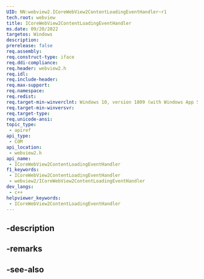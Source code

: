 ```yaml
---
UID: NN:webview2.ICoreWebView2ContentLoadingEventHandler~r1
tech.root: webview
title: ICoreWebView2ContentLoadingEventHandler
ms.date: 09/20/2022
targetos: Windows
description: 
prerelease: false
req.assembly: 
req.construct-type: iface
req.ddi-compliance: 
req.header: webview2.h
req.idl: 
req.include-header: 
req.max-support: 
req.namespace: 
req.redist: 
req.target-min-winverclnt: Windows 10, version 1809 (with Windows App SDK 1.1 or later)
req.target-min-winversvr: 
req.target-type: 
req.unicode-ansi: 
topic_type:
 - apiref
api_type:
 - COM
api_location:
 - webview2.h
api_name:
 - ICoreWebView2ContentLoadingEventHandler
f1_keywords:
 - ICoreWebView2ContentLoadingEventHandler
 - webview2/ICoreWebView2ContentLoadingEventHandler
dev_langs:
 - c++
helpviewer_keywords:
 - ICoreWebView2ContentLoadingEventHandler
---
```


## -description

## -remarks

## -see-also

